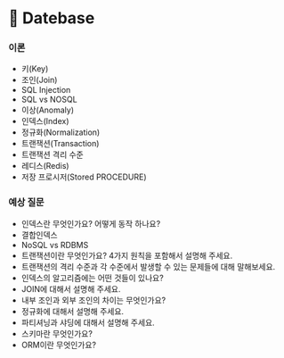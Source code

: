 # 📌 Datebase

### 이론

- 키(Key)
- 조인(Join)
- SQL Injection
- SQL vs NOSQL
- 이상(Anomaly)
- 인덱스(Index)
- 정규화(Normalization)
- 트랜잭션(Transaction)
- 트랜잭션 격리 수준
- 레디스(Redis)
- 저장 프로시저(Stored PROCEDURE)

### 예상 질문
- 인덱스란 무엇인가요? 어떻게 동작 하나요?
- 결합인덱스
- NoSQL vs RDBMS
- 트랜잭션이란 무엇인가요? 4가지 원칙을 포함해서 설명해 주세요.
- 트랜잭션의 격리 수준과 각 수준에서 발생할 수 있는 문제들에 대해 말해보세요.
- 인덱스의 알고리즘에는 어떤 것들이 있나요?
- JOIN에 대해서 설명해 주세요.
- 내부 조인과 외부 조인의 차이는 무엇인가요?
- 정규화에 대해서 설명해 주세요.
- 파티셔닝과 샤딩에 대해서 설명해 주세요.
- 스키마란 무엇인가요?
- ORM이란 무엇인가요?
